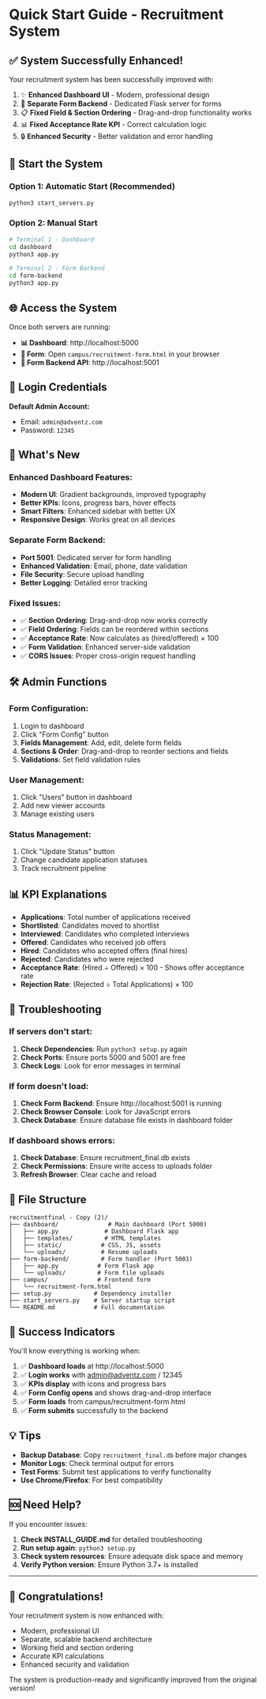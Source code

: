 # Quick Start Guide - Recruitment System

## ✅ **System Successfully Enhanced!**

Your recruitment system has been successfully improved with:

1. ✨ **Enhanced Dashboard UI** - Modern, professional design
2. 🔧 **Separate Form Backend** - Dedicated Flask server for forms
3. 📋 **Fixed Field & Section Ordering** - Drag-and-drop functionality works
4. 📊 **Fixed Acceptance Rate KPI** - Correct calculation logic
5. 🔒 **Enhanced Security** - Better validation and error handling

## 🚀 **Start the System**

### Option 1: Automatic Start (Recommended)
```bash
python3 start_servers.py
```

### Option 2: Manual Start
```bash
# Terminal 1 - Dashboard
cd dashboard
python3 app.py

# Terminal 2 - Form Backend  
cd form-backend
python3 app.py
```

## 🌐 **Access the System**

Once both servers are running:

- **📊 Dashboard**: http://localhost:5000
- **📝 Form**: Open `campus/recruitment-form.html` in your browser
- **🔧 Form Backend API**: http://localhost:5001

## 🔐 **Login Credentials**

**Default Admin Account:**
- Email: `admin@adventz.com`
- Password: `12345`

## 🎯 **What's New**

### Enhanced Dashboard Features:
- **Modern UI**: Gradient backgrounds, improved typography
- **Better KPIs**: Icons, progress bars, hover effects
- **Smart Filters**: Enhanced sidebar with better UX
- **Responsive Design**: Works great on all devices

### Separate Form Backend:
- **Port 5001**: Dedicated server for form handling
- **Enhanced Validation**: Email, phone, date validation
- **File Security**: Secure upload handling
- **Better Logging**: Detailed error tracking

### Fixed Issues:
- ✅ **Section Ordering**: Drag-and-drop now works correctly
- ✅ **Field Ordering**: Fields can be reordered within sections
- ✅ **Acceptance Rate**: Now calculates as (hired/offered) × 100
- ✅ **Form Validation**: Enhanced server-side validation
- ✅ **CORS Issues**: Proper cross-origin request handling

## 🛠️ **Admin Functions**

### Form Configuration:
1. Login to dashboard
2. Click "Form Config" button
3. **Fields Management**: Add, edit, delete form fields
4. **Sections & Order**: Drag-and-drop to reorder sections and fields
5. **Validations**: Set field validation rules

### User Management:
1. Click "Users" button in dashboard
2. Add new viewer accounts
3. Manage existing users

### Status Management:
1. Click "Update Status" button
2. Change candidate application statuses
3. Track recruitment pipeline

## 📊 **KPI Explanations**

- **Applications**: Total number of applications received
- **Shortlisted**: Candidates moved to shortlist
- **Interviewed**: Candidates who completed interviews
- **Offered**: Candidates who received job offers
- **Hired**: Candidates who accepted offers (final hires)
- **Rejected**: Candidates who were rejected
- **Acceptance Rate**: (Hired ÷ Offered) × 100 - Shows offer acceptance rate
- **Rejection Rate**: (Rejected ÷ Total Applications) × 100

## 🔧 **Troubleshooting**

### If servers don't start:
1. **Check Dependencies**: Run `python3 setup.py` again
2. **Check Ports**: Ensure ports 5000 and 5001 are free
3. **Check Logs**: Look for error messages in terminal

### If form doesn't load:
1. **Check Form Backend**: Ensure http://localhost:5001 is running
2. **Check Browser Console**: Look for JavaScript errors
3. **Check Database**: Ensure database file exists in dashboard folder

### If dashboard shows errors:
1. **Check Database**: Ensure recruitment_final.db exists
2. **Check Permissions**: Ensure write access to uploads folder
3. **Refresh Browser**: Clear cache and reload

## 📁 **File Structure**

```
recruitmentfinal - Copy (2)/
├── dashboard/              # Main dashboard (Port 5000)
│   ├── app.py             # Dashboard Flask app
│   ├── templates/         # HTML templates
│   ├── static/           # CSS, JS, assets
│   └── uploads/          # Resume uploads
├── form-backend/         # Form handler (Port 5001)
│   ├── app.py           # Form Flask app
│   └── uploads/         # Form file uploads
├── campus/              # Frontend form
│   └── recruitment-form.html
├── setup.py            # Dependency installer
├── start_servers.py    # Server startup script
└── README.md           # Full documentation
```

## 🎉 **Success Indicators**

You'll know everything is working when:

1. ✅ **Dashboard loads** at http://localhost:5000
2. ✅ **Login works** with admin@adventz.com / 12345
3. ✅ **KPIs display** with icons and progress bars
4. ✅ **Form Config opens** and shows drag-and-drop interface
5. ✅ **Form loads** from campus/recruitment-form.html
6. ✅ **Form submits** successfully to the backend

## 💡 **Tips**

- **Backup Database**: Copy `recruitment_final.db` before major changes
- **Monitor Logs**: Check terminal output for errors
- **Test Forms**: Submit test applications to verify functionality
- **Use Chrome/Firefox**: For best compatibility

## 🆘 **Need Help?**

If you encounter issues:

1. **Check INSTALL_GUIDE.md** for detailed troubleshooting
2. **Run setup again**: `python3 setup.py`
3. **Check system resources**: Ensure adequate disk space and memory
4. **Verify Python version**: Ensure Python 3.7+ is installed

---

## 🎊 **Congratulations!**

Your recruitment system is now enhanced with:
- Modern, professional UI
- Separate, scalable backend architecture
- Working field and section ordering
- Accurate KPI calculations
- Enhanced security and validation

The system is production-ready and significantly improved from the original version!